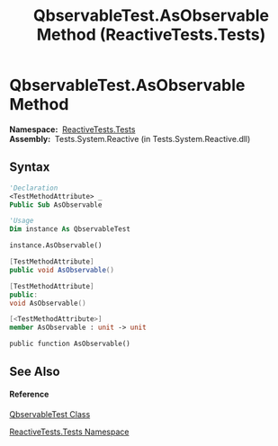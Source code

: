 ﻿---
title: QbservableTest.AsObservable Method  (ReactiveTests.Tests)
TOCTitle: AsObservable Method
ms:assetid: M:ReactiveTests.Tests.QbservableTest.AsObservable
ms:mtpsurl: https://msdn.microsoft.com/en-us/library/reactivetests.tests.qbservabletest.asobservable(v=VS.103)
ms:contentKeyID: 36621102
ms.date: 06/28/2011
mtps_version: v=VS.103
f1_keywords:
- ReactiveTests.Tests.QbservableTest.AsObservable
dev_langs:
- CSharp
- JScript
- VB
- FSharp
- c++
---

# QbservableTest.AsObservable Method

**Namespace:**  [ReactiveTests.Tests](hh289046\(v=vs.103\).md)  
**Assembly:**  Tests.System.Reactive (in Tests.System.Reactive.dll)

## Syntax

``` vb
'Declaration
<TestMethodAttribute> _
Public Sub AsObservable
```

``` vb
'Usage
Dim instance As QbservableTest

instance.AsObservable()
```

``` csharp
[TestMethodAttribute]
public void AsObservable()
```

``` c++
[TestMethodAttribute]
public:
void AsObservable()
```

``` fsharp
[<TestMethodAttribute>]
member AsObservable : unit -> unit 
```

``` jscript
public function AsObservable()
```

## See Also

#### Reference

[QbservableTest Class](hh315250\(v=vs.103\).md)

[ReactiveTests.Tests Namespace](hh289046\(v=vs.103\).md)

